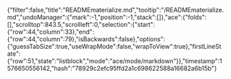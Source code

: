 {"filter":false,"title":"READMEmaterialize.md","tooltip":"/READMEmaterialize.md","undoManager":{"mark":-1,"position":-1,"stack":[]},"ace":{"folds":[],"scrolltop":843.5,"scrollleft":0,"selection":{"start":{"row":44,"column":33},"end":{"row":44,"column":79},"isBackwards":false},"options":{"guessTabSize":true,"useWrapMode":false,"wrapToView":true},"firstLineState":{"row":51,"state":"listblock","mode":"ace/mode/markdown"}},"timestamp":1576650556142,"hash":"78929c2efc95ffd2a1c698622588a16682a6b15b"}